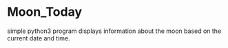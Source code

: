 # Moon_Today
simple python3 program displays information about the moon based on the current date and time.
